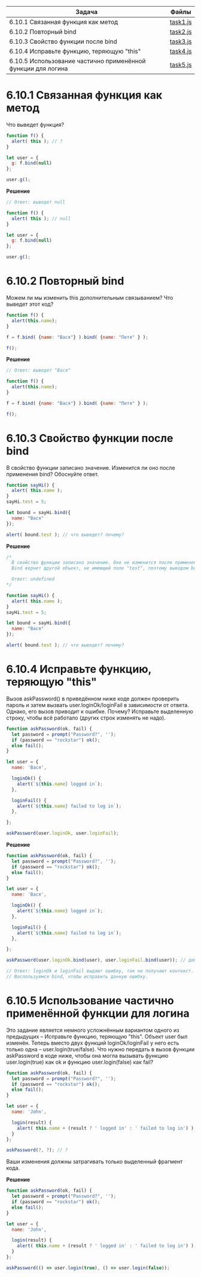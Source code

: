 | Задача | Файлы |
| --- | --- |
| 6.10.1 Связанная функция как метод | [task1.js](task1.js) |
| 6.10.2 Повторный bind | [task2.js](task2.js) |
| 6.10.3 Свойство функции после bind | [task3.js](task3.js) |
| 6.10.4 Исправьте функцию, теряющую "this" | [task4.js](task4.js) |
| 6.10.5 Использование частично применённой функции для логина | [task5.js](task5.js) |

# 6.10.1 Связанная функция как метод
Что выведет функция?
```javascript
function f() {
  alert( this ); // ?
}

let user = {
  g: f.bind(null)
};

user.g();
```

**Решение**
```javascript
// Ответ: выведет null

function f() {
  alert( this ); // null
}

let user = {
  g: f.bind(null)
};

user.g();
```

# 6.10.2 Повторный bind
Можем ли мы изменить this дополнительным связыванием?
Что выведет этот код?
```javascript
function f() {
  alert(this.name);
}

f = f.bind( {name: "Вася"} ).bind( {name: "Петя" } );

f();
```

**Решение**
```javascript
// Ответ: выведет "Вася"

function f() {
  alert(this.name);
}

f = f.bind( {name: "Вася"} ).bind( {name: "Петя" } );

f();
```

# 6.10.3 Свойство функции после bind
В свойство функции записано значение. Изменится ли оно после применения bind? Обоснуйте ответ.
```javascript
function sayHi() {
  alert( this.name );
}
sayHi.test = 5;

let bound = sayHi.bind({
  name: "Вася"
});

alert( bound.test ); // что выведет? почему?
```

**Решение**
```javascript
/* 
  В свойство функции записано значение. Оно не изменится после применения bind.
  Bind вернет другой объект, не имеющий поле "test", поэтому выводом bound.test будет undefined

  Ответ: undefined
*/

function sayHi() {
  alert( this.name );
}
sayHi.test = 5;

let bound = sayHi.bind({
  name: "Вася"
});

alert( bound.test ); // что выведет? почему?
```

# 6.10.4 Исправьте функцию, теряющую "this"
Вызов askPassword() в приведённом ниже коде должен проверить пароль и затем вызвать user.loginOk/loginFail в зависимости от ответа.
Однако, его вызов приводит к ошибке. Почему?
Исправьте выделенную строку, чтобы всё работало (других строк изменять не надо).
```javascript
function askPassword(ok, fail) {
  let password = prompt("Password?", '');
  if (password == "rockstar") ok();
  else fail();
}

let user = {
  name: 'Вася',

  loginOk() {
    alert(`${this.name} logged in`);
  },

  loginFail() {
    alert(`${this.name} failed to log in`);
  },

};

askPassword(user.loginOk, user.loginFail);
```

**Решение**
```javascript
function askPassword(ok, fail) {
  let password = prompt("Password?", '');
  if (password == "rockstar") ok();
  else fail();
}

let user = {
  name: 'Вася',

  loginOk() {
    alert(`${this.name} logged in`);
  },

  loginFail() {
    alert(`${this.name} failed to log in`);
  },

};

askPassword(user.loginOk.bind(user), user.loginFail.bind(user)); // добавляем bind(user) в этой строке

// Ответ: loginOk и loginFail выдают ошибку, так не получают контекст.
// Воспользуемся bind, чтобы исправить данную ошибку.
```

# 6.10.5 Использование частично применённой функции для логина
Это задание является немного усложнённым вариантом одного из предыдущих – Исправьте функцию, теряющую "this".
Объект user был изменён. Теперь вместо двух функций loginOk/loginFail у него есть только одна – user.login(true/false).
Что нужно передать в вызов функции askPassword в коде ниже, чтобы она могла вызывать функцию user.login(true) как ok и функцию user.login(false) как fail?
```javascript
function askPassword(ok, fail) {
  let password = prompt("Password?", '');
  if (password == "rockstar") ok();
  else fail();
}

let user = {
  name: 'John',

  login(result) {
    alert( this.name + (result ? ' logged in' : ' failed to log in') );
  }
};

askPassword(?, ?); // ?
```
Ваши изменения должны затрагивать только выделенный фрагмент кода.

**Решение**
```javascript
function askPassword(ok, fail) {
  let password = prompt("Password?", '');
  if (password == "rockstar") ok();
  else fail();
}

let user = {
  name: 'John',

  login(result) {
    alert( this.name + (result ? ' logged in' : ' failed to log in') );
  }
};

askPassword(() => user.login(true), () => user.login(false));
```

